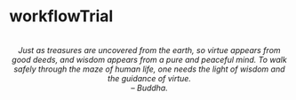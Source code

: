 # workflowTrial
<!-- QUOTE:START -->
<p align="center"><br><i>Just as treasures are uncovered from the earth, so virtue appears from good deeds, and wisdom appears from a pure and peaceful mind. To walk safely through the maze of human life, one needs the light of wisdom and the guidance of virtue.</i><br><i>– Buddha.</i><br></p>
<!-- QUOTE:END -->

